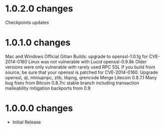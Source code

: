 1.0.2.0 changes
=============
Checkpoints updates


1.0.1.0 changes
=============
Mac and Windows Official Gitian Builds: upgrade to openssl-1.0.1g for CVE-2014-0160 Linux was not vulnerable with Lucid openssl-0.9.8k Older versions were only vulnerable with rarely used RPC SSL
If you build from source, be sure that your openssl is patched for CVE-2014-0160.
Upgrade openssl, qt, miniupnpc, zlib, libpng, qrencode
Merge Litecoin 0.8.7.1
Many bug fixes from Bitcoin 0.8.7rc stable branch including transaction malleability mitigation backports from 0.9


1.0.0.0 changes
=============

- Initial Release
